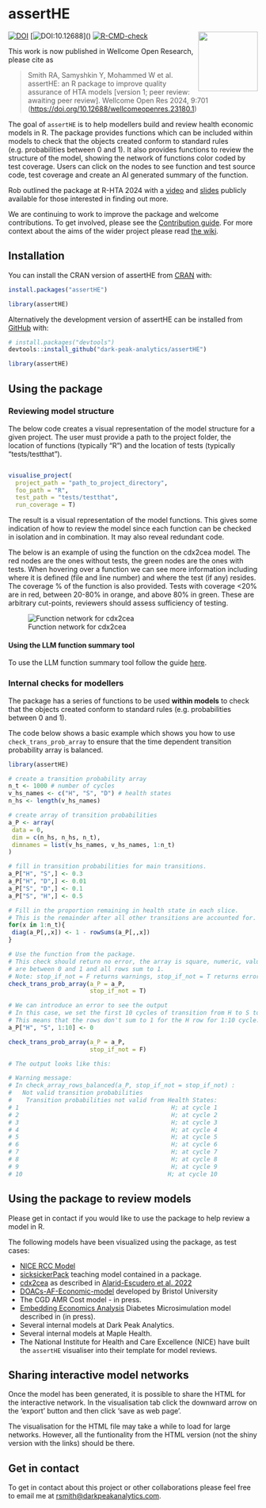 
<!-- README.md is generated from README.Rmd. Please edit that file 
You'll still need to render `README.Rmd` regularly, to keep `README.md` up-to-date. `devtools::build_readme()` is handy for this. 
-->

# assertHE

<div class="logos">

<img src="https://github.com/dark-peak-analytics/darkpeak/blob/main/man/figures/logo_concise.PNG?raw=true" width="120px" align="right">

</div>

<!-- badges: start -->

[![DOI](https://zenodo.org/badge/DOI/10.5281/zenodo.13969179.svg)](https://doi.org/10.5281/zenodo.13969179)
[![DOI:10.12688](http://img.shields.io/badge/DOI-10.12688-#FF0000.svg)]([<doi link>](https://doi.org/10.12688/wellcomeopenres.23180.1))
[![R-CMD-check](https://github.com/dark-peak-analytics/assertHE/actions/workflows/R-CMD-check.yaml/badge.svg)](https://github.com/dark-peak-analytics/assertHE/actions/workflows/R-CMD-check.yaml)

<!-- badges: end -->

This work is now published in Wellcome Open Research, please cite as

> Smith RA, Samyshkin Y, Mohammed W et al. assertHE: an R package to improve quality assurance of HTA models [version 1; peer review: awaiting peer review]. Wellcome Open Res 2024, 9:701 (https://doi.org/10.12688/wellcomeopenres.23180.1)

The goal of `assertHE` is to help modellers build and review health
economic models in R. The package provides functions which can be
included within models to check that the objects created conform to
standard rules (e.g. probabilities between 0 and 1). It also provides
functions to review the structure of the model, showing the network of
functions color coded by test coverage. Users can click on the nodes to
see function and test source code, test coverage and create an AI
generated summary of the function.

Rob outlined the package at R-HTA 2024 with a
[video](https://www.youtube.com/watch?v=wr8-w-6QGno) and
[slides](https://github.com/RobertASmith/talks/blob/master/RHTA24-assertHE%20(1).pdf)
publicly available for those interested in finding out more.

We are continuing to work to improve the package and welcome
contributions. To get involved, please see the [Contribution
guide](https://github.com/dark-peak-analytics/assertHE/blob/main/CONTRIBUTING.md).
For more context about the aims of the wider project please read [the
wiki](https://github.com/dark-peak-analytics/assertHE/wiki/assertHE:-an-R-package-to-improve-quality-assurance-of-health-economic-models).

## Installation

You can install the CRAN version of assertHE from
[CRAN](https://CRAN.R-project.org) with:

``` r
install.packages("assertHE")

library(assertHE)
```

Alternatively the development version of assertHE can be installed from
[GitHub](https://github.com/) with:

``` r
# install.packages("devtools")
devtools::install_github("dark-peak-analytics/assertHE")

library(assertHE)
```

## Using the package

### Reviewing model structure

The below code creates a visual representation of the model structure
for a given project. The user must provide a path to the project folder,
the location of functions (typically “R”) and the location of tests
(typically “tests/testthat”).

``` r

visualise_project(
  project_path = "path_to_project_directory",
  foo_path = "R",
  test_path = "tests/testthat",
  run_coverage = T)
```

The result is a visual representation of the model functions. This gives
some indication of how to review the model since each function can be
checked in isolation and in combination. It may also reveal redundant
code.

The below is an example of using the function on the cdx2cea model. The
red nodes are the ones without tests, the green nodes are the ones with
tests. When hovering over a function we can see more information
including where it is defined (file and line number) and where the test
(if any) resides. The coverage % of the function is also provided. Tests
with coverage \<20% are in red, between 20-80% in orange, and above 80%
in green. These are arbitrary cut-points, reviewers should assess
sufficiency of testing.

<figure>
<img
src="https://github.com/dark-peak-analytics/assertHE/assets/41961614/0d330730-1e0b-40d9-b18b-b2ee14511cb6"
alt="Function network for cdx2cea" />
<figcaption aria-hidden="true">Function network for cdx2cea</figcaption>
</figure>

#### Using the LLM function summary tool

To use the LLM function summary tool follow the guide
[here](https://github.com/dark-peak-analytics/assertHE/wiki/Using-the-LLM-functionality-in-assertHE).

### Internal checks for modellers

The package has a series of functions to be used **within models** to
check that the objects created conform to standard rules
(e.g. probabilities between 0 and 1).

The code below shows a basic example which shows you how to use
`check_trans_prob_array` to ensure that the time dependent transition
probability array is balanced.

``` r
library(assertHE)

# create a transition probability array
n_t <- 1000 # number of cycles
v_hs_names <- c("H", "S", "D") # health states
n_hs <- length(v_hs_names)

# create array of transition probabilities
a_P <- array(
 data = 0,
 dim = c(n_hs, n_hs, n_t),
 dimnames = list(v_hs_names, v_hs_names, 1:n_t)
)

# fill in transition probabilities for main transitions.
a_P["H", "S",] <- 0.3
a_P["H", "D",] <- 0.01
a_P["S", "D",] <- 0.1
a_P["S", "H",] <- 0.5

# Fill in the proportion remaining in health state in each slice.
# This is the remainder after all other transitions are accounted for.
for(x in 1:n_t){
 diag(a_P[,,x]) <- 1 - rowSums(a_P[,,x])
}

# Use the function from the package.
# This check should return no error, the array is square, numeric, values 
# are between 0 and 1 and all rows sum to 1.
# Note: stop_if_not = F returns warnings, stop_if_not = T returns errors.
check_trans_prob_array(a_P = a_P, 
                       stop_if_not = T)

# We can introduce an error to see the output
# In this case, we set the first 10 cycles of transition from H to S to 0.
# This means that the rows don't sum to 1 for the H row for 1:10 cycle.
a_P["H", "S", 1:10] <- 0

check_trans_prob_array(a_P = a_P, 
                       stop_if_not = F)

# The output looks like this:

# Warning message:
# In check_array_rows_balanced(a_P, stop_if_not = stop_if_not) :
#   Not valid transition probabilities
#    Transition probabilities not valid from Health States:
# 1                                           H; at cycle 1
# 2                                           H; at cycle 2
# 3                                           H; at cycle 3
# 4                                           H; at cycle 4
# 5                                           H; at cycle 5
# 6                                           H; at cycle 6
# 7                                           H; at cycle 7
# 8                                           H; at cycle 8
# 9                                           H; at cycle 9
# 10                                         H; at cycle 10
```

## Using the package to review models

Please get in contact if you would like to use the package to help
review a model in R.

The following models have been visualized using the package, as test
cases:  

- [NICE RCC Model](https://github.com/nice-digital/NICE-model-repo)  
- [sicksickerPack](https://github.com/dark-peak-analytics/sicksickerPack)
  teaching model contained in a package.  
- [cdx2cea](https://github.com/feralaes/cdx2cea) as described in
  [Alarid-Escudero et
  al. 2022](https://doi.org/10.1016/j.jval.2021.07.019)  
- [DOACs-AF-Economic-model](https://github.com/Bogdasayen/DOACs-AF-Economic-model)
  developed by Bristol University  
- The CGD AMR Cost model - in press.  
- [Embedding Economics
  Analysis](https://github.com/DanPollardSheff/Embedding-Economic-Analysis)
  Diabetes Microsimulation model described in (in press).  
- Several internal models at Dark Peak Analytics.  
- Several internal models at Maple Health.  
- The National Institute for Health and Care Excellence (NICE) have
  built the `assertHE` visualiser into their template for model reviews.

## Sharing interactive model networks

Once the model has been generated, it is possible to share the HTML for
the interactive network. In the visualisation tab click the downward
arrow on the ‘export’ button and then click ‘save as web page’.

The visualisation for the HTML file may take a while to load for large
networks. However, all the funtionality from the HTML version (not the
shiny version with the links) should be there.

## Get in contact

To get in contact about this project or other collaborations please feel
free to email me at <rsmith@darkpeakanalytics.com>.
